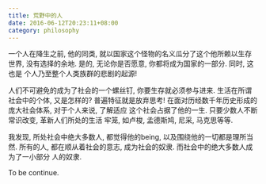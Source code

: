 ```yaml
---
title: 荒野中的人
date: 2016-06-12T20:23:11+08:00 
category: philosophy
---
```


一个人在降生之前, 他的同类, 就以国家这个怪物的名义瓜分了这个他所赖以生存世界, 
没有选择的余地. 是的, 无论你是否愿意, 你都将成为国家的一部分. 同时, 这也是
个人乃至整个人类族群的悲剧的起源!

人们不可避免的成为了社会的一个螺丝钉, 你要生存就必须参与进来.
生活在所谓社会中的个体, 又是怎样的? 普遍特征就是放弃思考!
在面对历经数千年历史形成的庞大社会体系, 对于个人来说, 了解适应
这个社会占据了他的一生. 只要少数人不断常识改变, 革新人们所处的生活
牢笼, 如卢梭, 孟德斯鸠, 尼采, 马克思等等.

我发现, 所处社会中绝大多数人, 都觉得他的being, 以及围绕他的一切都是理所当然.
所有的人, 都在顺从着社会的意志, 成为社会的奴隶. 而社会中的绝大多数人成为了一小部分
人的奴隶.

To be continue.

